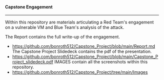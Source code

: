 #### Capstone Engagement

***

Within this repository are materials articulating a Red Team's engagement on a vulnerable VM and Blue Team's analysis of the attack.

The Report contains the full write-up of the engagement. 
- https://github.com/bonroth512/Capstone_Project/blob/main/Report.md
The Capstone Project Slidedeck contains the pdf of the presentation. 
- https://github.com/bonroth512/Capstone_Project/blob/main/Capstone_Project_slidedeck.pdf
IMAGES contain all the screenshots within this repository.  
- https://github.com/bonroth512/Capstone_Project/tree/main/Images





